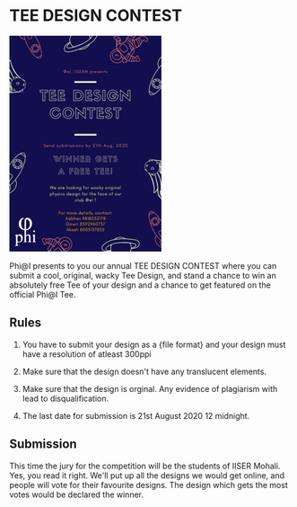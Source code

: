 # TEE DESIGN CONTEST

![tee poster](Tee_Design_Poster.png)

Phi@I presents to you our annual TEE DESIGN CONTEST where you can submit a cool, original, wacky Tee Design, and stand a chance to win an absolutely free Tee of your design and a chance to get featured on the official Phi@I Tee.


## Rules

1. You have to submit your design as a {file format} and your design must have a resolution of atleast 300ppi

2. Make sure that the design doesn't have any translucent elements.

3. Make sure that the design is orginal. Any evidence of plagiarism with lead to disqualification.

4. The last date for submission is 21st August 2020 12 midnight.

## Submission
This time the jury for the competition will be the students of IISER Mohali. Yes, you read it right. We'll put up all the designs we would get  online, and people will vote for their favourite designs. The design which gets the most votes would be declared the winner.

